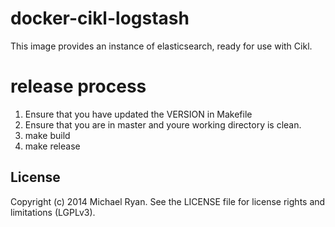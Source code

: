 # docker-cikl-logstash
This image provides an instance of elasticsearch, ready for use with Cikl.

# release process

1. Ensure that you have updated the VERSION in Makefile
2. Ensure that you are in master and youre working directory is clean.
2. make build
3. make release

## License

Copyright (c) 2014 Michael Ryan. See the LICENSE file for license rights and limitations (LGPLv3).


